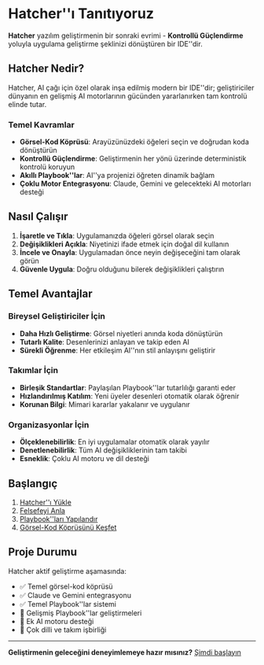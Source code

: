 # Hatcher''ı Tanıtıyoruz

**Hatcher** yazılım geliştirmenin bir sonraki evrimi - **Kontrollü Güçlendirme** yoluyla uygulama geliştirme şeklinizi dönüştüren bir IDE''dir.

## Hatcher Nedir?

Hatcher, AI çağı için özel olarak inşa edilmiş modern bir IDE''dir; geliştiriciler dünyanın en gelişmiş AI motorlarının gücünden yararlanırken tam kontrolü elinde tutar.

### Temel Kavramlar

- **Görsel-Kod Köprüsü**: Arayüzünüzdeki öğeleri seçin ve doğrudan koda dönüştürün
- **Kontrollü Güçlendirme**: Geliştirmenin her yönü üzerinde deterministik kontrolü koruyun
- **Akıllı Playbook''lar**: AI''ya projenizi öğreten dinamik bağlam
- **Çoklu Motor Entegrasyonu**: Claude, Gemini ve gelecekteki AI motorları desteği

## Nasıl Çalışır

1. **İşaretle ve Tıkla**: Uygulamanızda öğeleri görsel olarak seçin
2. **Değişiklikleri Açıkla**: Niyetinizi ifade etmek için doğal dil kullanın
3. **İncele ve Onayla**: Uygulamadan önce neyin değişeceğini tam olarak görün
4. **Güvenle Uygula**: Doğru olduğunu bilerek değişiklikleri çalıştırın

## Temel Avantajlar

### Bireysel Geliştiriciler İçin

- **Daha Hızlı Geliştirme**: Görsel niyetleri anında koda dönüştürün
- **Tutarlı Kalite**: Desenlerinizi anlayan ve takip eden AI
- **Sürekli Öğrenme**: Her etkileşim AI''nın stil anlayışını geliştirir

### Takımlar İçin

- **Birleşik Standartlar**: Paylaşılan Playbook''lar tutarlılığı garanti eder
- **Hızlandırılmış Katılım**: Yeni üyeler desenleri otomatik olarak öğrenir
- **Korunan Bilgi**: Mimari kararlar yakalanır ve uygulanır

### Organizasyonlar İçin

- **Ölçeklenebilirlik**: En iyi uygulamalar otomatik olarak yayılır
- **Denetlenebilirlik**: Tüm AI değişikliklerinin tam takibi
- **Esneklik**: Çoklu AI motoru ve dil desteği

## Başlangıç

1. [Hatcher''ı Yükle](/tr/getting-started)
2. [Felsefeyi Anla](/tr/philosophy)
3. [Playbook''ları Yapılandır](/tr/playbooks)
4. [Görsel-Kod Köprüsünü Keşfet](/tr/visual-to-code)

## Proje Durumu

Hatcher aktif geliştirme aşamasında:

- ✅ Temel görsel-kod köprüsü
- ✅ Claude ve Gemini entegrasyonu
- ✅ Temel Playbook''lar sistemi
- 🚧 Gelişmiş Playbook''lar geliştirmeleri
- 🚧 Ek AI motoru desteği
- 📅 Çok dilli ve takım işbirliği

---

**Geliştirmenin geleceğini deneyimlemeye hazır mısınız?** [Şimdi başlayın](/tr/getting-started)
